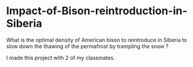 # Impact-of-Bison-reintroduction-in-Siberia
What is the optimal density of American bison to reintroduce in Siberia to slow down the thawing of the permafrost by trampling the snow ? 

I made this project with 2 of my classmates.
